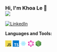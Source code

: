 ### Hi, I'm Khoa Le 👋 <img style="display: block; max-height: 60px; max-width: 100%;" src="https://media2.giphy.com/media/v1.Y2lkPTc5MGI3NjExZ2lmdG1mdHp5czVuZWkzcTdtNG1lbm1oNWY2d3NzNm01MmtsZWg3ZiZlcD12MV9pbnRlcm5hbF9naWZfYnlfaWQmY3Q9cw/Yo3E2M1uRTPnWAExVS/giphy.gif">


[![LinkedIn](https://img.shields.io/badge/-LinkedIn-0077B5?style=for-the-badge&logo=LinkedIn&logoColor=white)](https://www.linkedin.com/in/khoale9098/)

**Languages and Tools:**  

<code><img height="20" src="https://raw.githubusercontent.com/github/explore/80688e429a7d4ef2fca1e82350fe8e3517d3494d/topics/javascript/javascript.png"></code>
<code><img height="20" src="https://raw.githubusercontent.com/github/explore/80688e429a7d4ef2fca1e82350fe8e3517d3494d/topics/typescript/typescript.png"></code>
<code><img height="20" src="https://raw.githubusercontent.com/github/explore/80688e429a7d4ef2fca1e82350fe8e3517d3494d/topics/react/react.png"></code>
<code><img height="20" src="https://raw.githubusercontent.com/github/explore/5c058a388828bb5fde0bcafd4bc867b5bb3f26f3/topics/graphql/graphql.png"></code>
<code><img height="20" src="https://raw.githubusercontent.com/github/explore/80688e429a7d4ef2fca1e82350fe8e3517d3494d/topics/nodejs/nodejs.png"></code>    


<!--
**khoale9098/khoale9098** is a ✨ _special_ ✨ repository because its `README.md` (this file) appears on your GitHub profile.

Here are some ideas to get you started:

- 🔭 I’m currently working on ...
- 🌱 I’m currently learning ...
- 👯 I’m looking to collaborate on ...
- 🤔 I’m looking for help with ...
- 💬 Ask me about ...
- 📫 How to reach me: ...
- 😄 Pronouns: ...
- ⚡ Fun fact: ...
-->
